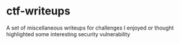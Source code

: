 # ctf-writeups
A set of miscellaneous writeups for challenges I enjoyed or thought highlighted some interesting security vulnerability
